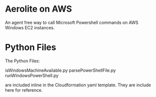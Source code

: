 # Aerolite on AWS

An agent free way to call Microsoft Powershell commands on AWS Windows EC2 instances.


# Python Files

The Python Files:

   isWindowsMachineAvailable.py
   parsePowerShellFile.py
   runWindowsPowerShell.py
  
are included inline in the Cloudformation yaml template. They are include here for reference.
  
